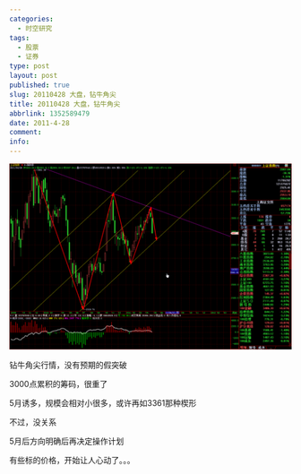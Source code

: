 ```yaml
---
categories:
  - 时空研究
tags:
  - 股票
  - 证券
type: post
layout: post
published: true
slug: 20110428 大盘，钻牛角尖
title: 20110428 大盘，钻牛角尖
abbrlink: 1352589479
date: 2011-4-28
comment:
info:
---
```

![20110428-0](/images/20110428-0.gif)

钻牛角尖行情，没有预期的假突破

3000点累积的筹码，很重了

5月诱多，规模会相对小很多，或许再如3361那种楔形

不过，没关系

5月后方向明确后再决定操作计划

有些标的价格，开始让人心动了。。。